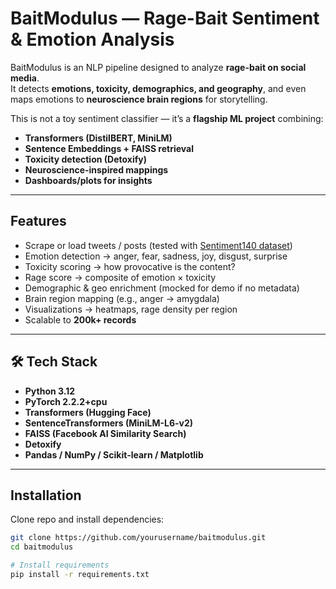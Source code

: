 #  BaitModulus — Rage-Bait Sentiment & Emotion Analysis

BaitModulus is an NLP pipeline designed to analyze **rage-bait on social media**.  
It detects **emotions, toxicity, demographics, and geography**, and even maps emotions to **neuroscience brain regions** for storytelling.  

This is not a toy sentiment classifier — it’s a **flagship ML project** combining:
- **Transformers (DistilBERT, MiniLM)**
- **Sentence Embeddings + FAISS retrieval**
- **Toxicity detection (Detoxify)**
- **Neuroscience-inspired mappings**
- **Dashboards/plots for insights**

---

##  Features
- Scrape or load tweets / posts (tested with [Sentiment140 dataset](https://www.kaggle.com/datasets/kazanova/sentiment140))
- Emotion detection → anger, fear, sadness, joy, disgust, surprise
- Toxicity scoring → how provocative is the content?
- Rage score → composite of emotion × toxicity
- Demographic & geo enrichment (mocked for demo if no metadata)
- Brain region mapping (e.g., anger → amygdala)
- Visualizations → heatmaps, rage density per region
- Scalable to **200k+ records**

---

## 🛠️ Tech Stack
- **Python 3.12**
- **PyTorch 2.2.2+cpu**
- **Transformers (Hugging Face)**
- **SentenceTransformers (MiniLM-L6-v2)**
- **FAISS (Facebook AI Similarity Search)**
- **Detoxify**
- **Pandas / NumPy / Scikit-learn / Matplotlib**

---

##  Installation

Clone repo and install dependencies:

```bash
git clone https://github.com/yourusername/baitmodulus.git
cd baitmodulus

# Install requirements
pip install -r requirements.txt
